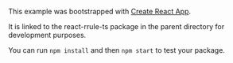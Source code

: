 This example was bootstrapped with [Create React App](https://github.com/facebook/create-react-app).

It is linked to the react-rrule-ts package in the parent directory for development purposes.

You can run `npm install` and then `npm start` to test your package.
